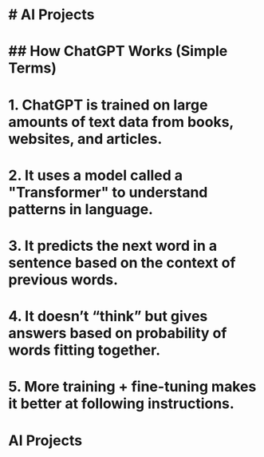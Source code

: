 # \# AI Projects

# 

# \## How ChatGPT Works (Simple Terms)

# 

# 1\. ChatGPT is trained on large amounts of text data from books, websites, and articles.

# 2\. It uses a model called a "Transformer" to understand patterns in language.

# 3\. It predicts the next word in a sentence based on the context of previous words.

# 4\. It doesn’t “think” but gives answers based on probability of words fitting together.

# 5\. More training + fine-tuning makes it better at following instructions.

# AI Projects

